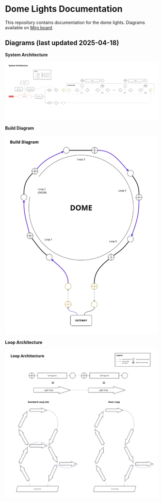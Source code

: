 # Dome Lights Documentation

This repository contains documentation for the dome lights. Diagrams available on [Miro board](https://miro.com/app/board/uXjVLkJrvMU=/?share_link_id=241683830975).

## Diagrams (last updated 2025-04-18)

**System Architecture**

![System Architecture](dome_lights_system_architecture.jpg)

**Build Diagram**

![Build Diagram](dome_lights_build_diagram.jpg)

**Loop Architecture**

![Loop Architecture](dome_lights_loop_architecture.jpg)
